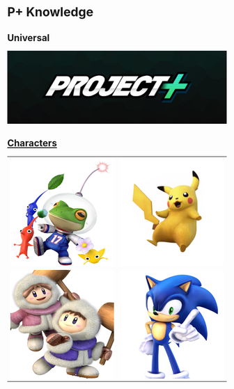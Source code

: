 # P+ Knowledge

## Universal
<a href="Universal/Universal.md"> <img src="Images/Project Plus.jpg" alt="Project+">

## Characters
<table style="width:100%">
    <tr>
        <td> <a href="Characters/Olimar.md"> <img src="Images/Frogimar.png" alt="Olimar!" width="250" height="250"></td>
        <td> <a href="Characters/Pikachu.md"> <img src="Images/Pikachu.png" alt="Pikachu!" width="250" height="250"></td>
    </tr>
    <tr>
        <td><a href="Characters/Ice Climbers.md"> <img src="Images/Ice Climbers.png" alt="Ice Climbers!" width="250" height="250"></td>
        <td><a href="Characters/Sonic.md"> <img src="Images/Sonic.png" alt="Sonic!" width="250" height="250"></td>
    </tr>
</table>






